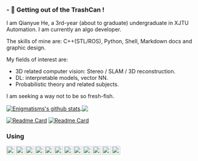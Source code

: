 ### - 🔭 Getting out of the TrashCan !
I am Qianyue He, a 3rd-year (about to graduate) undergraduate in XJTU Automation. I am currently an algo developer.

The skills of mine are: C++(STL/ROS), Python, Shell, Markdown docs and graphic design.

My fields of interest are:
- 3D related computer vision: Stereo / SLAM / 3D reconstruction.
- DL: interpretable models, vector NN.
- Probabilistic theory and related subjects.

I am seeking a way not to be so fresh-fish.

<a href="https://github.com/anuraghazra/github-readme-stats">
  <img align="center" src="https://github-readme-stats.vercel.app/api?username=Enigmatisms&show_icons=true&count_private=true&theme=tokyonight" alt="Enigmatisms's github stats" />
</a>
<a href="https://github.com/anuraghazra/github-readme-stats">
  <!-- Change the `github-readme-stats.anuraghazra1.vercel.app` to `github-readme-stats.vercel.app`  -->
  <img align="center" src="https://github-readme-stats.vercel.app/api/top-langs/?username=Enigmatisms&hide=cmake,makefile,html,less,jupyter notebook,javascript,labview&theme=tokyonight" />
</a>

[![Readme Card](https://github-readme-stats.vercel.app/api/pin/?username=Enigmatisms&repo=DIP)](https://github.com/Enigmatisms/DIP)
[![Readme Card](https://github-readme-stats.vercel.app/api/pin/?username=Enigmatisms&repo=Algorithms-Plus)](https://github.com/Enigmatisms/Algorithms-Plus)

### Using
<img align="left" alt="C++" width="22px" src="https://simpleicons.org/icons/cplusplus.svg" />
<img align="left" alt="Python" width="22px" src="https://cdn.jsdelivr.net/npm/simple-icons@v3/icons/python.svg" />
<img align="left" alt="ROS" width="22px" src="https://simpleicons.org/icons/ros.svg" />
<img align="left" alt="Markdown" width="22px" src="https://simpleicons.org/icons/markdown.svg" />
<img align="left" alt="Git" width="22px" src="https://simpleicons.org/icons/git.svg" />
<img align="left" alt="OpenCV" width="22px" src="https://simpleicons.org/icons/opencv.svg" />
<img align="left" alt="Hexo" width="22px" src="https://simpleicons.org/icons/hexo.svg" />
<img align="left" alt="Shell" width="22px" src="https://simpleicons.org/icons/shell.svg" />
<img align="left" alt="LaTeX" width="22px" src="https://simpleicons.org/icons/latex.svg" />
<img align="left" alt="Visual Studio Code" width="22px" src="https://cdn.jsdelivr.net/npm/simple-icons@v3/icons/visualstudiocode.svg" />
<img align="left" alt="Ubuntu" width="22px" src="https://simpleicons.org/icons/ubuntu.svg" />
<img align="left" alt="Pytorch" width="22px" src="https://simpleicons.org/icons/pytorch.svg" />
